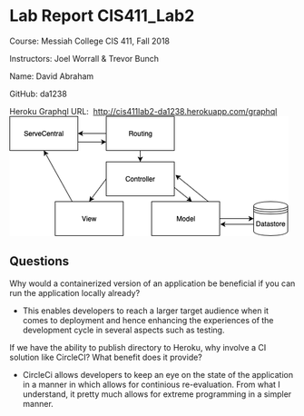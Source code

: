 # Lab Report CIS411_Lab2

Course: Messiah College CIS 411, Fall 2018

Instructors: Joel Worrall & Trevor Bunch

Name: David Abraham

GitHub: da1238

Heroku Graphql URL:  http://cis411lab2-da1238.herokuapp.com/graphql
![alt text](https://github.com/da1238/cis411_lab1/blob/master/labreports/Untitled%20Diagram-2.png?raw=true)

## Questions

Why would a containerized version of an application be beneficial if you can run the application locally already?

- This enables developers to reach a larger target audience when it comes to deployment and hence enhancing the experiences of the development cycle in several aspects such as testing.

If we have the ability to publish directory to Heroku, why involve a CI solution like CircleCI? What benefit does it provide?

- CircleCi allows developers to keep an eye on the state of the application in a manner in which allows for continious re-evaluation. From what I understand, it pretty much allows for extreme programming in a simpler manner.
